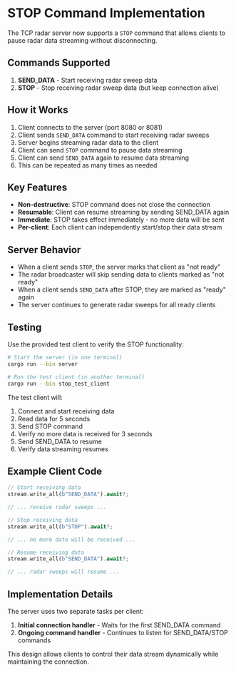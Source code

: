 # STOP Command Implementation

The TCP radar server now supports a `STOP` command that allows clients to pause radar data streaming without disconnecting.

## Commands Supported

1. **SEND_DATA** - Start receiving radar sweep data
2. **STOP** - Stop receiving radar sweep data (but keep connection alive)

## How it Works

1. Client connects to the server (port 8080 or 8081)
2. Client sends `SEND_DATA` command to start receiving radar sweeps
3. Server begins streaming radar data to the client
4. Client can send `STOP` command to pause data streaming
5. Client can send `SEND_DATA` again to resume data streaming
6. This can be repeated as many times as needed

## Key Features

- **Non-destructive**: STOP command does not close the connection
- **Resumable**: Client can resume streaming by sending SEND_DATA again
- **Immediate**: STOP takes effect immediately - no more data will be sent
- **Per-client**: Each client can independently start/stop their data stream

## Server Behavior

- When a client sends `STOP`, the server marks that client as "not ready"
- The radar broadcaster will skip sending data to clients marked as "not ready"
- When a client sends `SEND_DATA` after STOP, they are marked as "ready" again
- The server continues to generate radar sweeps for all ready clients

## Testing

Use the provided test client to verify the STOP functionality:

```bash
# Start the server (in one terminal)
cargo run --bin server

# Run the test client (in another terminal)
cargo run --bin stop_test_client
```

The test client will:

1. Connect and start receiving data
2. Read data for 5 seconds
3. Send STOP command
4. Verify no more data is received for 3 seconds
5. Send SEND_DATA to resume
6. Verify data streaming resumes

## Example Client Code

```rust
// Start receiving data
stream.write_all(b"SEND_DATA").await?;

// ... receive radar sweeps ...

// Stop receiving data
stream.write_all(b"STOP").await?;

// ... no more data will be received ...

// Resume receiving data
stream.write_all(b"SEND_DATA").await?;

// ... radar sweeps will resume ...
```

## Implementation Details

The server uses two separate tasks per client:

1. **Initial connection handler** - Waits for the first SEND_DATA command
2. **Ongoing command handler** - Continues to listen for SEND_DATA/STOP commands

This design allows clients to control their data stream dynamically while maintaining the connection.
